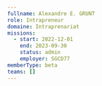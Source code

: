 ```yaml
---
fullname: Alexandre E. GRUNT
role: Intrapreneur
domaine: Intraprenariat
missions:
  - start: 2022-12-01
    end: 2023-09-30
    status: admin
    employer: SGCD77
memberType: beta
teams: []
---
```

